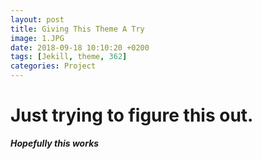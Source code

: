 ```yaml
---
layout: post
title: Giving This Theme A Try
image: 1.JPG
date: 2018-09-18 10:10:20 +0200
tags: [Jekill, theme, 362]
categories: Project
---
```


# Just trying to figure this out.

***Hopefully this works***

